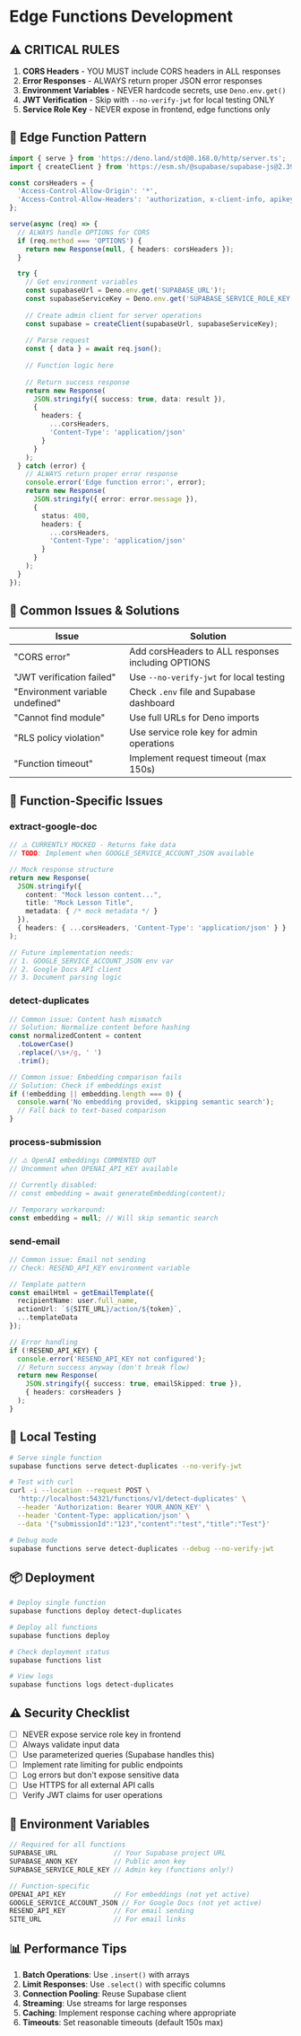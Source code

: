 # Edge Functions Development

## ⚠️ CRITICAL RULES

1. **CORS Headers** - YOU MUST include CORS headers in ALL responses
2. **Error Responses** - ALWAYS return proper JSON error responses
3. **Environment Variables** - NEVER hardcode secrets, use `Deno.env.get()`
4. **JWT Verification** - Skip with `--no-verify-jwt` for local testing ONLY
5. **Service Role Key** - NEVER expose in frontend, edge functions only

## 🚀 Edge Function Pattern

```typescript
import { serve } from 'https://deno.land/std@0.168.0/http/server.ts';
import { createClient } from 'https://esm.sh/@supabase/supabase-js@2.39.0';

const corsHeaders = {
  'Access-Control-Allow-Origin': '*',
  'Access-Control-Allow-Headers': 'authorization, x-client-info, apikey, content-type',
};

serve(async (req) => {
  // ALWAYS handle OPTIONS for CORS
  if (req.method === 'OPTIONS') {
    return new Response(null, { headers: corsHeaders });
  }

  try {
    // Get environment variables
    const supabaseUrl = Deno.env.get('SUPABASE_URL')!;
    const supabaseServiceKey = Deno.env.get('SUPABASE_SERVICE_ROLE_KEY')!;
    
    // Create admin client for server operations
    const supabase = createClient(supabaseUrl, supabaseServiceKey);
    
    // Parse request
    const { data } = await req.json();
    
    // Function logic here
    
    // Return success response
    return new Response(
      JSON.stringify({ success: true, data: result }),
      { 
        headers: { 
          ...corsHeaders, 
          'Content-Type': 'application/json' 
        } 
      }
    );
  } catch (error) {
    // ALWAYS return proper error response
    console.error('Edge function error:', error);
    return new Response(
      JSON.stringify({ error: error.message }),
      { 
        status: 400, 
        headers: { 
          ...corsHeaders, 
          'Content-Type': 'application/json' 
        } 
      }
    );
  }
});
```

## 🐛 Common Issues & Solutions

| Issue | Solution |
|-------|----------|
| "CORS error" | Add corsHeaders to ALL responses including OPTIONS |
| "JWT verification failed" | Use `--no-verify-jwt` for local testing |
| "Environment variable undefined" | Check `.env` file and Supabase dashboard |
| "Cannot find module" | Use full URLs for Deno imports |
| "RLS policy violation" | Use service role key for admin operations |
| "Function timeout" | Implement request timeout (max 150s) |

## 🔧 Function-Specific Issues

### extract-google-doc
```typescript
// ⚠️ CURRENTLY MOCKED - Returns fake data
// TODO: Implement when GOOGLE_SERVICE_ACCOUNT_JSON available

// Mock response structure
return new Response(
  JSON.stringify({
    content: "Mock lesson content...",
    title: "Mock Lesson Title",
    metadata: { /* mock metadata */ }
  }),
  { headers: { ...corsHeaders, 'Content-Type': 'application/json' } }
);

// Future implementation needs:
// 1. GOOGLE_SERVICE_ACCOUNT_JSON env var
// 2. Google Docs API client
// 3. Document parsing logic
```

### detect-duplicates
```typescript
// Common issue: Content hash mismatch
// Solution: Normalize content before hashing
const normalizedContent = content
  .toLowerCase()
  .replace(/\s+/g, ' ')
  .trim();

// Common issue: Embedding comparison fails
// Solution: Check if embeddings exist
if (!embedding || embedding.length === 0) {
  console.warn('No embedding provided, skipping semantic search');
  // Fall back to text-based comparison
}
```

### process-submission
```typescript
// ⚠️ OpenAI embeddings COMMENTED OUT
// Uncomment when OPENAI_API_KEY available

// Currently disabled:
// const embedding = await generateEmbedding(content);

// Temporary workaround:
const embedding = null; // Will skip semantic search
```

### send-email
```typescript
// Common issue: Email not sending
// Check: RESEND_API_KEY environment variable

// Template pattern
const emailHtml = getEmailTemplate({
  recipientName: user.full_name,
  actionUrl: `${SITE_URL}/action/${token}`,
  ...templateData
});

// Error handling
if (!RESEND_API_KEY) {
  console.error('RESEND_API_KEY not configured');
  // Return success anyway (don't break flow)
  return new Response(
    JSON.stringify({ success: true, emailSkipped: true }),
    { headers: corsHeaders }
  );
}
```

## 🧪 Local Testing

```bash
# Serve single function
supabase functions serve detect-duplicates --no-verify-jwt

# Test with curl
curl -i --location --request POST \
  'http://localhost:54321/functions/v1/detect-duplicates' \
  --header 'Authorization: Bearer YOUR_ANON_KEY' \
  --header 'Content-Type: application/json' \
  --data '{"submissionId":"123","content":"test","title":"Test"}'

# Debug mode
supabase functions serve detect-duplicates --debug --no-verify-jwt
```

## 📦 Deployment

```bash
# Deploy single function
supabase functions deploy detect-duplicates

# Deploy all functions
supabase functions deploy

# Check deployment status
supabase functions list

# View logs
supabase functions logs detect-duplicates
```

## ⚠️ Security Checklist

- [ ] NEVER expose service role key in frontend
- [ ] Always validate input data
- [ ] Use parameterized queries (Supabase handles this)
- [ ] Implement rate limiting for public endpoints
- [ ] Log errors but don't expose sensitive data
- [ ] Use HTTPS for all external API calls
- [ ] Verify JWT claims for user operations

## 🔑 Environment Variables

```typescript
// Required for all functions
SUPABASE_URL              // Your Supabase project URL
SUPABASE_ANON_KEY         // Public anon key
SUPABASE_SERVICE_ROLE_KEY // Admin key (functions only!)

// Function-specific
OPENAI_API_KEY            // For embeddings (not yet active)
GOOGLE_SERVICE_ACCOUNT_JSON // For Google Docs (not yet active)
RESEND_API_KEY            // For email sending
SITE_URL                  // For email links
```

## 📊 Performance Tips

1. **Batch Operations**: Use `.insert()` with arrays
2. **Limit Responses**: Use `.select()` with specific columns
3. **Connection Pooling**: Reuse Supabase client
4. **Streaming**: Use streams for large responses
5. **Caching**: Implement response caching where appropriate
6. **Timeouts**: Set reasonable timeouts (default 150s max)